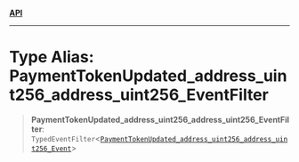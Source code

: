 [**API**](../../../README.md)

***

# Type Alias: PaymentTokenUpdated\_address\_uint256\_address\_uint256\_EventFilter

> **PaymentTokenUpdated\_address\_uint256\_address\_uint256\_EventFilter**: `TypedEventFilter`\<[`PaymentTokenUpdated_address_uint256_address_uint256_Event`](PaymentTokenUpdated_address_uint256_address_uint256_Event.md)\>
